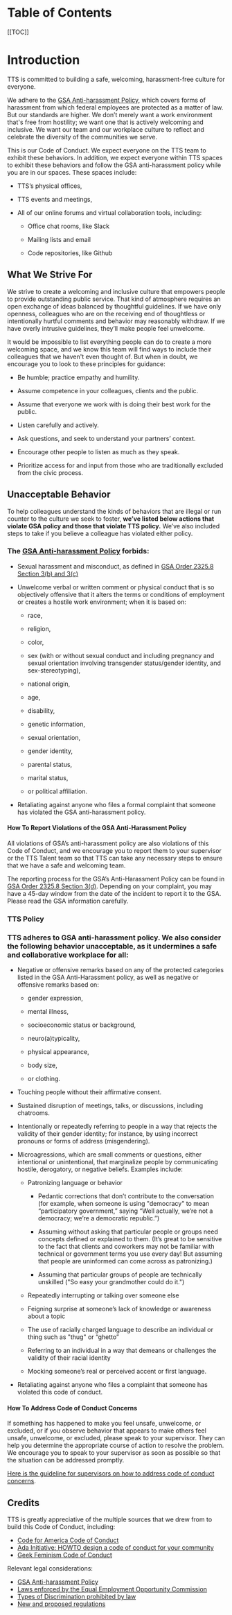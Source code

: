 # Table of Contents

[[TOC]]

# Introduction

TTS is committed to building a safe, welcoming, harassment-free culture for everyone. 

We adhere to the [GSA Anti-harassment Policy](http://www.gsa.gov/portal/directive/d0/content/512516), which covers forms of harassment from which federal employees are protected as a matter of law. But our standards are higher. We don’t merely want a work environment that's free from hostility; we want one that is actively welcoming and inclusive. We want our team and our workplace culture to reflect and celebrate the diversity of the communities we serve.

This is our Code of Conduct. We expect everyone on the TTS team to exhibit these behaviors. In addition, we expect everyone within TTS spaces to exhibit these behaviors and follow the GSA anti-harassment policy while you are in our spaces. These spaces include:

* TTS’s physical offices,

* TTS events and meetings,

* All of our online forums and virtual collaboration tools, including:

    * Office chat rooms, like Slack

    * Mailing lists and email

    * Code repositories, like Github

## What We Strive For

We strive to create a welcoming and inclusive culture that empowers people to provide outstanding public service. That kind of atmosphere requires an open exchange of ideas balanced by thoughtful guidelines. If we have only openness, colleagues who are on the receiving end of thoughtless or intentionally hurtful comments and behavior may reasonably withdraw. If we have overly intrusive guidelines, they’ll make people feel unwelcome.

It would be impossible to list everything people can do to create a more welcoming space, and we know this team will find ways to include their colleagues that we haven't even thought of. But when in doubt, we encourage you to look to these principles for guidance:

* Be humble; practice empathy and humility.

* Assume competence in your colleagues, clients and the public.

* Assume that everyone we work with is doing their best work for the public.

* Listen carefully and actively.

* Ask questions, and seek to understand your partners’ context.

* Encourage other people to listen as much as they speak.

* Prioritize access for and input from those who are traditionally excluded from the civic process.

## Unacceptable Behavior

To help colleagues understand the kinds of behaviors that are illegal or run counter to the culture we seek to foster, **we’ve listed below actions that violate GSA policy and those that violate TTS policy.** We’ve also included steps to take if you believe a colleague has violated either policy. 

### The [GSA Anti-harassment Policy](http://www.gsa.gov/portal/directive/d0/content/512516) forbids:

* Sexual harassment and misconduct, as defined in [GSA Order 2325.8 Section 3(b) and 3(c)](https://www.gsa.gov/portal/directive/d0/content/512516)

* Unwelcome verbal or written comment or physical conduct that is so objectively offensive that it alters the terms or conditions of employment or creates a hostile work environment; when it is based on:

    * race,

    * religion,

    * color,

    * sex (with or without sexual conduct and including pregnancy and sexual orientation involving transgender status/gender identity, and sex-stereotyping),

    * national origin,

    * age,

    * disability,

    * genetic information,

    * sexual orientation,

    * gender identity,

    * parental status,

    * marital status,

    * or political affiliation.

* Retaliating against anyone who files a formal complaint that someone has violated the GSA anti-harassment policy.

#### How To Report Violations of the GSA Anti-Harassment Policy

All violations of GSA’s anti-harassment policy are also violations of this Code of Conduct, and we encourage you to report them to your supervisor or the TTS Talent team so that TTS can take any necessary steps to ensure that we have a safe and welcoming team.

The reporting process for the GSA’s Anti-Harassment Policy can be found in [GSA Order 2325.8 Section 3(d)](https://www.gsa.gov/portal/directive/d0/content/512516). Depending on your complaint, you may have a 45-day window from the date of the incident to report it to the GSA. Please read the GSA information carefully. 

### TTS Policy 

### TTS adheres to GSA anti-harassment policy. We also consider the following behavior unacceptable, as it undermines a safe and collaborative workplace for all:

* Negative or offensive remarks based on any of the protected categories listed in the GSA Anti-Harassment policy, as well as negative or offensive remarks based on:

    * gender expression,

    * mental illness,

    * socioeconomic status or background,

    * neuro(a)typicality,

    * physical appearance,

    * body size,

    * or clothing.

* Touching people without their affirmative consent.

* Sustained disruption of meetings, talks, or discussions, including chatrooms.

* Intentionally or repeatedly referring to people in a way that rejects the validity of their gender identity; for instance, by using incorrect pronouns or forms of address (misgendering).

* Microagressions, which are small comments or questions, either intentional or unintentional, that marginalize people by communicating hostile, derogatory, or negative beliefs. Examples include:

    * Patronizing language or behavior

        * Pedantic corrections that don’t contribute to the conversation (for example, when someone is using "democracy" to mean “participatory government,” saying “Well actually, we’re not a democracy; we’re a democratic republic.”)

        * Assuming without asking that particular people or groups need concepts defined or explained to them. (It’s great to be sensitive to the fact that clients and coworkers may not be familiar with technical or government terms you use every day! But assuming that people are uninformed can come across as patronizing.) 

        * Assuming that particular groups of people are technically unskilled ("So easy your grandmother could do it.") 

    * Repeatedly interrupting or talking over someone else

    * Feigning surprise at someone’s lack of knowledge or awareness about a topic 

    * The use of racially charged language to describe an individual or thing such as "thug" or “ghetto”

    * Referring to an individual in a way that demeans or challenges the validity of their racial identity 

    * Mocking someone’s real or perceived accent or first language.

* Retaliating against anyone who files a complaint that someone has violated this code of conduct.

#### How To Address Code of Conduct Concerns

If something has happened to make you feel unsafe, unwelcome, or excluded, or if you observe behavior that appears to make others feel unsafe, unwelcome, or excluded, please speak to your supervisor. They can help you determine the appropriate course of action to resolve the problem. We encourage you to speak to your supervisor as soon as possible so that the situation can be addressed promptly.

[Here is the guideline for supervisors on how to address code of conduct concerns](https://docs.google.com/document/d/1Br5FJfzwb18a_GESTYIo713PC02I2HkDvhXnZTM-Y5k/edit#).

## Credits

TTS is greatly appreciative of the multiple sources that we drew from to build this Code of Conduct, including:

* [Code for America Code of Conduct](https://github.com/codeforamerica/codeofconduct)
* [Ada Initiative: HOWTO design a code of conduct for your community](http://adainitiative.org/2014/02/howto-design-a-code-of-conduct-for-your-community/)
* [Geek Feminism Code of Conduct](http://geekfeminism.org/about/code-of-conduct/)

Relevant legal considerations:

* [GSA Anti-harassment Policy](http://www.gsa.gov/portal/directive/d0/content/512516)
* [Laws enforced by the Equal Employment Opportunity Commission](http://www.eeoc.gov/laws/statutes/index.cfm)
* [Types of Discrimination prohibited by law](http://www.eeoc.gov/laws/types/)
* [New and proposed regulations](http://www.eeoc.gov/laws/regulations/index.cfm)
